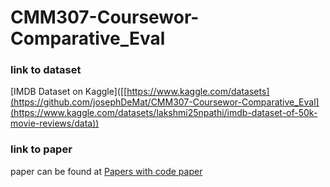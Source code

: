 # CMM307-Coursewor-Comparative_Eval

### link to dataset
[IMDB Dataset on Kaggle]([[https://www.kaggle.com/datasets](https://github.com/josephDeMat/CMM307-Coursewor-Comparative_Eval](https://www.kaggle.com/datasets/lakshmi25npathi/imdb-dataset-of-50k-movie-reviews/data))
### link to paper
paper can be found at [Papers with code paper](https://paperswithcode.com/paper/fast-and-accurate-sentiment-classification)
